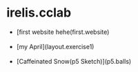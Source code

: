 # irelis.cclab
<ul>
<li>[first website hehe(first.website)</li>
<br>
<li>[my April](layout.exercise1)</li>
<br>
<li>[Caffeinated Snow(p5 Sketch)](p5.balls)</li>

 
